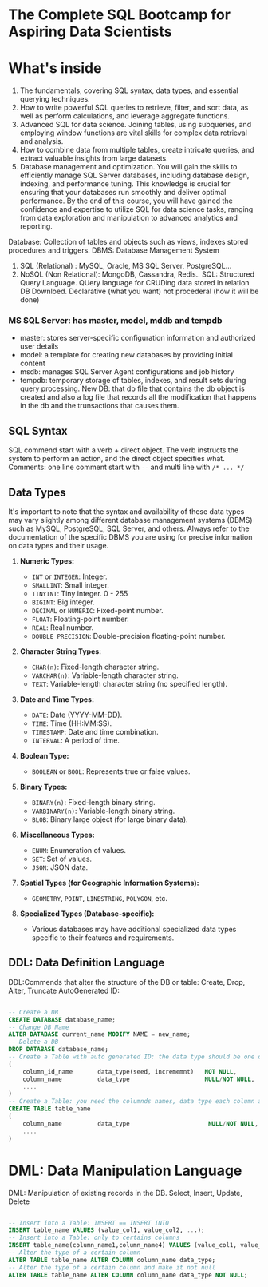 # The Complete SQL Bootcamp for Aspiring Data Scientists 
# What's inside
1. The fundamentals, covering SQL syntax, data types, and essential querying techniques. 
2. How to write powerful SQL queries to retrieve, filter, and sort data, as well as perform calculations, and leverage aggregate functions.
3. Advanced SQL for data science. Joining tables, using subqueries, and employing window functions are vital skills for complex data retrieval and analysis. 
4. How to combine data from multiple tables, create intricate queries, and extract valuable insights from large datasets.
5. Database management and optimization. You will gain the skills to efficiently manage SQL Server databases, including database design, indexing, and performance tuning. 
This knowledge is crucial for ensuring that your databases run smoothly and deliver optimal performance. By the end of this course, you will have gained the confidence and expertise to utilize SQL for data science tasks, ranging from data exploration and manipulation to advanced analytics and reporting.


Database: Collection of tables and objects such as views, indexes stored procedures and triggers.
DBMS: Database Management System 
1. SQL (Relational) : MySQL, Oracle, MS SQL Server, PostgreSQL...    
2. NoSQL (Non Relational): MongoDB, Cassandra, Redis.. 
SQL: Structured Query Language. QUery language for CRUDing data stored in relation DB
Downloed. Declarative (what you want) not procederal (how it will be done)
### MS SQL Server: has master, model, mddb and tempdb
+ master: stores server-specific configuration information and authorized user details
+ model: a template for creating new databases by providing initial content
+ msdb:  manages SQL Server Agent configurations and job history
+ tempdb: temporary storage of tables, indexes, and result sets during query processing.
New DB: that db file that contains the db object is created and also a log file that records all the modification that happens in the db and the trunsactions that causes them.  

## SQL Syntax
SQL commend start with a verb + direct object. The verb instructs the system to perform an action, and the direct object specifies what. 
Comments: one line comment start with `--`  and multi line with `/* ... */`

## Data Types
It's important to note that the syntax and availability of these data types may vary slightly among different database management systems (DBMS) such as MySQL, PostgreSQL, SQL Server, and others. Always refer to the documentation of the specific DBMS you are using for precise information on data types and their usage.

1. **Numeric Types:**
   - `INT` or `INTEGER`: Integer.
   - `SMALLINT`: Small integer.
   - `TINYINT`: Tiny integer. 0 - 255
   - `BIGINT`: Big integer.
   - `DECIMAL` or `NUMERIC`: Fixed-point number.
   - `FLOAT`: Floating-point number.
   - `REAL`: Real number.
   - `DOUBLE PRECISION`: Double-precision floating-point number.

2. **Character String Types:**
   - `CHAR(n)`: Fixed-length character string.
   - `VARCHAR(n)`: Variable-length character string.
   - `TEXT`: Variable-length character string (no specified length).

3. **Date and Time Types:**
   - `DATE`: Date (YYYY-MM-DD).
   - `TIME`: Time (HH:MM:SS).
   - `TIMESTAMP`: Date and time combination.
   - `INTERVAL`: A period of time.

4. **Boolean Type:**
   - `BOOLEAN` or `BOOL`: Represents true or false values.

5. **Binary Types:**
   - `BINARY(n)`: Fixed-length binary string.
   - `VARBINARY(n)`: Variable-length binary string.
   - `BLOB`: Binary large object (for large binary data).

6. **Miscellaneous Types:**
   - `ENUM`: Enumeration of values.
   - `SET`: Set of values.
   - `JSON`: JSON data.

7. **Spatial Types (for Geographic Information Systems):**
   - `GEOMETRY`, `POINT`, `LINESTRING`, `POLYGON`, etc.

8. **Specialized Types (Database-specific):**
   - Various databases may have additional specialized data types specific to their features and requirements.



## DDL: Data Definition Language
DDL:Commends that alter the structure of the DB or table: Create, Drop, Alter, Truncate
AutoGenerated ID: 
```SQL

-- Create a DB
CREATE DATABASE database_name;
-- Change DB Name
ALTER DATABASE current_name MODIFY NAME = new_name;
-- Delete a DB
DROP DATABASE database_name;
-- Create a Table with auto generated ID: the data type should be one of the numeric, the seed is the first id that will generated
(
	column_id_name       data_type(seed, incrememnt)   NOT NULL,
	column_name          data_type                     NULL/NOT NULL,
	....
)
-- Create a Table: you need the columnds names, data type each column accepts and wheater it can be Null (Optional)
CREATE TABLE table_name
(
	column_name          data_type 						NULL/NOT NULL,
	....
)
```

# DML: Data Manipulation Language
DML: Manipulation of existing records in the DB. Select, Insert,  Update, Delete
```SQL

-- Insert into a Table: INSERT == INSERT INTO
INSERT table_name VALUES (value_col1, value_col2, ...);
-- Insert into a Table: only to certains columns
INSERT table_name(column_name1,column_name4) VALUES	(value_col1, value_col4);
-- Alter the type of a certain column
ALTER TABLE table_name ALTER COLUMN column_name data_type;
-- Alter the type of a certain column and make it not null
ALTER TABLE table_name ALTER COLUMN column_name data_type NOT NULL;
```



